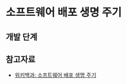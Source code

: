 # 소프트웨어 배포 생명 주기

## 개발 단계

## 참고자료

- [위키백과: 소프트웨어 배포 생명 주기](https://ko.wikipedia.org/wiki/%EC%86%8C%ED%94%84%ED%8A%B8%EC%9B%A8%EC%96%B4_%EB%B0%B0%ED%8F%AC_%EC%83%9D%EB%AA%85_%EC%A3%BC%EA%B8%B0)
